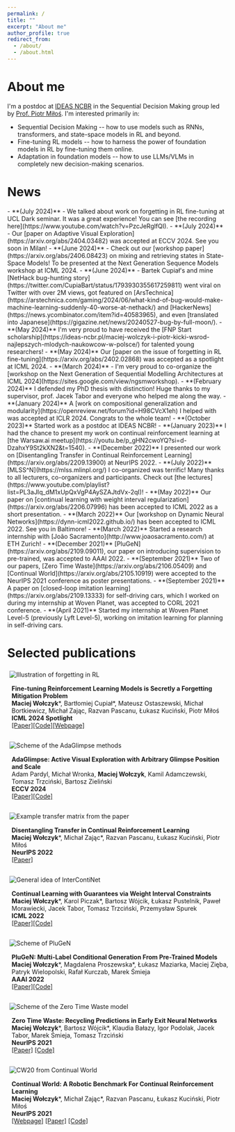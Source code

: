 ```yaml
---
permalink: /
title: ""
excerpt: "About me"
author_profile: true
redirect_from: 
  - /about/
  - /about.html
---
```


<h1 id="aboutme"> About me </h1>

I'm a postdoc at [IDEAS NCBR](https://ideas-ncbr.pl/en/) in the Sequential Decision Making group led by [Prof. Piotr Miłoś](https://www.mimuw.edu.pl/~pmilos/). I'm interested primarily in:
- Sequential Decision Making -- how to use models such as RNNs, transformers, and state-space models in RL and beyond.
- Fine-tuning RL models -- how to harness the power of foundation models in RL by fine-tuning them online.
- Adaptation in foundation models -- how to use LLMs/VLMs in completely new decision-making scenarios.


<h1 id="news"> News </h1>
- **(July 2024)** - We talked about work on forgetting in RL fine-tuning at UCL Dark seminar. It was a great experience! You can see [the recording here](https://www.youtube.com/watch?v=PzcJeRglfQI).
- **(July 2024)** - Our [paper on Adaptive Visual Exploration](https://arxiv.org/abs/2404.03482) was accepted at ECCV 2024. See you soon in Milan!
- **(June 2024)** - Check out our [workshop paper](https://arxiv.org/abs/2406.08423) on mixing and retrieving states in State-Space Models! To be presented at the Next Generation Sequence Models workshop at ICML 2024.
- **(June 2024)** - Bartek Cupiał's and mine [NetHack bug-hunting story](https://twitter.com/CupiaBart/status/1793930355617259811) went viral on Twitter with over 2M views, got featured on [ArsTechnica](https://arstechnica.com/gaming/2024/06/what-kind-of-bug-would-make-machine-learning-suddenly-40-worse-at-nethack/) and [HackerNews](https://news.ycombinator.com/item?id=40583965), and even [translated into Japanese](https://gigazine.net/news/20240527-bug-by-full-moon/).
- **(May 2024)** I'm very proud to have received the [FNP Start scholarship](https://ideas-ncbr.pl/maciej-wolczyk-i-piotr-kicki-wsrod-najlepszych-mlodych-naukowcow-w-polsce/) for talented young researchers!
- **(May 2024)** Our [paper on the issue of forgetting in RL fine-tuning](https://arxiv.org/abs/2402.02868) was accepted as a spotlight at ICML 2024.
- **(March 2024)** - I'm very proud to co-organize the [workshop on the Next Generation of Sequential Modelling Architectures at ICML 2024](https://sites.google.com/view/ngsmworkshop).
- **(February 2024)** I defended my PhD thesis with distinction! Huge thanks to my supervisor, prof. Jacek Tabor and everyone who helped me along the way.
- **(January 2024)** A [work on compositional generalization and modularity](https://openreview.net/forum?id=H98CVcX1eh) I helped with was accepted at ICLR 2024. Congrats to the whole team!
- **(October 2023)**  Started work as a postdoc at IDEAS NCBR!
- **(January 2023)** I had the chance to present my work on continual reinforcement learning at [the Warsaw.ai meetup](https://youtu.be/p_gHN2cwoYQ?si=d-DzahxY9St2kXN2&t=1540).
- **(December 2022)** I presented our work on [Disentangling Transfer in Continual Reinforcement Learning](https://arxiv.org/abs/2209.13900) at NeurIPS 2022.
- **(July 2022)** [MLSS^N](https://mlss.mlinpl.org/) I co-organized was terrific! Many thanks to all lecturers, co-organizers and participants. Check out [the lectures](https://www.youtube.com/playlist?list=PL3aJIq_dM1xUpQxVgP4AySZAJtdVx-2qI)!
- **(May 2022)** Our paper on [continual learning with weight interval regularization](https://arxiv.org/abs/2206.07996) has been accepted to ICML 2022 as a short presentation.
- **(March 2022)** Our [workshop on Dynamic Neural Networks](https://dynn-icml2022.github.io/) has been accepted to ICML 2022. See you in Baltimore!
- **(March 2022)** Started a research internship with [João Sacramento](http://www.joaosacramento.com/) at ETH Zurich!
- **(December 2021)** [PluGeN](https://arxiv.org/abs/2109.09011), our paper on introducing supervision to pre-trained, was accepted to AAAI 2022.
- **(September 2021)** Two of our papers, [Zero Time Waste](https://arxiv.org/abs/2106.05409) and [Continual World](https://arxiv.org/abs/2105.10919) were accepted to the NeurIPS 2021 conference as poster presentations.
- **(September 2021)** A paper on [closed-loop imitation learning](https://arxiv.org/abs/2109.13333) for self-driving cars, which I worked on during my internship at Woven Planet, was accepted to CORL 2021 conference.
- **(April 2021)** Started my internship at Woven Planet Level-5 (previously Lyft Level-5), working on imitation learning for planning in self-driving cars.


<h1 id="publications"> Selected publications </h1>
<div style="margin-bottom: 1em">
    <img src="/images/finetuning_rl.png" alt="Illustration of forgetting in RL" style="max-height: 250px;display: block;vertical-align: middle;padding: 5px;margin-left: auto;margin-right: auto;">
    <div style="display: block; padding: 10px; vertical-align: middle; width: 100%">
        <strong>Fine-tuning Reinforcement Learning Models is Secretly a Forgetting Mitigation Problem</strong> <br/>
        <b>Maciej Wołczyk</b>*, Bartłomiej Cupiał*, Mateusz Ostaszewski, Michał Bortkiewicz, Michał Zając, Razvan Pascanu, Łukasz Kuciński, Piotr Miłoś<br/>
        <b>ICML 2024 Spotlight</b> <br/>
        <a href="https://arxiv.org/abs/2402.02868">[Paper]</a><a href="https://github.com/BartekCupial/finetuning-RL-as-CL">[Code]</a><a href="https://sites.google.com/view/finetune-rl-without-forgetting">[Webpage]</a>
    </div>
</div>


<div style="margin-bottom: 1em">
    <img src="/images/adaglimpse.png" alt="Scheme of the AdaGlimpse methods" style="max-height: 250px;display: block;vertical-align: middle;padding: 5px;margin-left: auto;margin-right: auto;">
    <div style="display: block; padding: 10px; vertical-align: middle; width: 100%">
        <strong>AdaGlimpse: Active Visual Exploration with Arbitrary Glimpse Position and Scale
</strong> <br/>
        Adam Pardyl, Michał Wronka, <b>Maciej Wołczyk</b>, Kamil Adamczewski, Tomasz Trzciński, Bartosz Zieliński <br/>
        <b>ECCV 2024</b> <br/>
        <a href="https://arxiv.org/abs/2404.03482">[Paper]</a><a href="https://github.com/apardyl/AdaGlimpse">[Code]</a>
    </div>
</div>

<div style="margin-bottom: 1em">
    <img src="/images/disentangling_transfer.png" alt="Example transfer matrix from the paper" style="max-height: 250px;display: block;vertical-align: middle;padding: 5px;margin-left: auto;margin-right: auto;">
    <div style="display: block; padding: 10px; vertical-align: middle; width: 100%">
        <strong>Disentangling Transfer in Continual Reinforcement Learning</strong> <br/>
        <b>Maciej Wołczyk</b>*, Michał Zając*, Razvan Pascanu, Łukasz Kuciński, Piotr Miłoś<br/>
        <b>NeurIPS 2022</b> <br/>
        <a href="https://arxiv.org/abs/2209.13900">[Paper]</a>
    </div>
</div>

<div style="margin-bottom: 1em">
    <img src="/images/intercontinet.png" alt="General idea of InterContiNet" style="max-height: 200px;display: block;vertical-align: middle;padding: 5px;margin-left: auto;margin-right: auto;">
    <div style="display: block; padding: 10px; vertical-align: middle; width: 100%">
        <strong>Continual Learning with Guarantees via Weight Interval Constraints </strong> <br/>
        <b>Maciej Wołczyk</b>*, Karol Piczak*, Bartosz Wójcik, Łukasz Pustelnik, Paweł Morawiecki, Jacek Tabor, Tomasz Trzciński, Przemysław Spurek <br/>
        <b>ICML 2022</b> <br/>
        <a href="https://arxiv.org/abs/2206.07996">[Paper]</a><a href="https://github.com/gmum/InterContiNet">[Code]</a>
    </div>
</div>

<div style="margin-bottom: 1em">
    <img src="/images/plugen.png" alt="Scheme of PluGeN" style="max-height: 250px;display: block;vertical-align: middle;padding: 5px;margin-left: auto;margin-right: auto;">
    <div style="display: block; padding: 10px; vertical-align: middle; width: 100%">
        <strong>PluGeN: Multi-Label Conditional Generation From Pre-Trained Models</strong> <br/>
        <b>Maciej Wołczyk</b>*, Magdalena Proszewska*, Łukasz Maziarka, Maciej Zięba, Patryk Wielopolski, Rafał Kurczab, Marek Śmieja <br/>
        <b>AAAI 2022</b> <br/>
        <a href="https://arxiv.org/abs/2109.09011">[Paper]</a><a href="https://github.com/gmum/plugen">[Code]</a>
    </div>
</div>

<div style="margin-bottom: 1em">
    <img src="/images/ztw.png" alt="Scheme of the Zero Time Waste model" style="max-height: 250px;display: block;vertical-align: middle;padding: 5px;margin-left: auto;margin-right: auto;">
    <div style="display: block; padding: 10px; vertical-align: middle; width: 100%">
        <strong>Zero Time Waste: Recycling Predictions in Early Exit Neural Networks</strong> <br/>
        <b>Maciej Wołczyk</b>*, Bartosz Wójcik*, Klaudia Bałazy, Igor Podolak, Jacek Tabor, Marek Śmieja, Tomasz Trzciński <br/>
        <b>NeurIPS 2021</b> <br/>
        <a href="https://arxiv.org/abs/2106.05409">[Paper]</a> <a href="https://github.com/gmum/Zero-Time-Waste">[Code]</a>
    </div>
</div>


<div style="margin-bottom: 1em">
    <img src="/images/continual_world.png" alt="CW20 from Continual World" style="max-height: 250px;display: block;vertical-align: middle;padding: 5px;margin-left: auto;margin-right: auto;">
    <div style="display: block; padding: 10px; vertical-align: middle; width: 100%">
        <strong>Continual World: A Robotic Benchmark For Continual Reinforcement Learning</strong> <br/>
        <b>Maciej Wołczyk</b>*, Michał Zając*, Razvan Pascanu, Łukasz Kuciński, Piotr Miłoś <br/>
        <b>NeurIPS 2021</b> <br/>
        <a href="https://github.com/awarelab/continual_world">[Webpage]</a> <a href="https://arxiv.org/abs/2105.10919">[Paper]</a> <a href="https://github.com/awarelab/continual_world">[Code]</a>
    </div>
</div>
